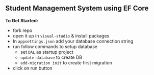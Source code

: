 ## Student Management System using EF Core

**To Get Started:**

- fork repo
- open it up in `visual-studio` & install packages
- In `appsettings.json` add your database connection string
- run follow commands to setup database
  - set `DAL` as startup project
  - `update-database` to create DB
  - `add-migration init` to create first migration
- click on run button



